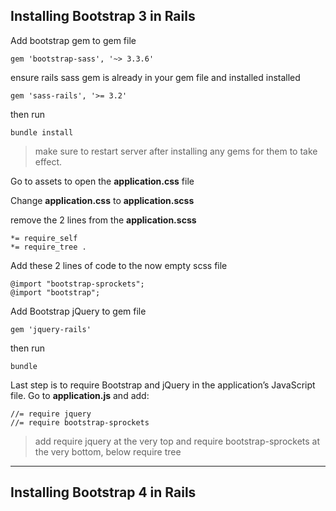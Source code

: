 ## Installing Bootstrap 3 in Rails

Add bootstrap gem to gem file

`gem 'bootstrap-sass', '~> 3.3.6'`

ensure rails sass gem is already in your gem file and installed installed

`gem 'sass-rails', '>= 3.2'`

then run

`bundle install`


> make sure to restart server after installing any gems for them to take effect.


Go to assets to open the **application.css** file

Change **application.css** to **application.scss**

remove the 2 lines from the **application.scss**

```
*= require_self
*= require_tree .
```

Add these 2 lines of code to the now empty scss file

```
@import "bootstrap-sprockets";
@import "bootstrap";
```



Add Bootstrap jQuery  to gem file

```gem 'jquery-rails'```

then run

```bundle```

Last step is to require Bootstrap and jQuery in the application’s JavaScript file. Go to **application.js** and add:

```
//= require jquery
//= require bootstrap-sprockets
```

> add require jquery at the very top and require bootstrap-sprockets at the very bottom, below require tree
___




## Installing Bootstrap 4 in Rails

